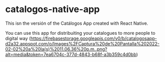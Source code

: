 # catalogos-native-app

This isn the versión of the Catálogos App  created with React Native.

You can use this app for distribuiting your catalogues to more people to digital way
(https://firebasestorage.googleapis.com/v0/b/catalogosapp-d2a32.appspot.com/o/Images%2FCaptura%20de%20Pantalla%202022-02-02%20a%20la(s)%2011.06.36%20p.m..png?alt=media&token=7ea6704c-377d-4843-b68f-a3b359c4d0bb)
